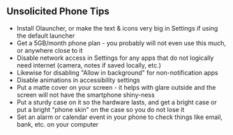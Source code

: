 ## Unsolicited Phone Tips

- Install Olauncher, or make the text & icons very big in Settings if using the default launcher
- Get a 5GB/month phone plan - you probably will not even use this much, or anywhere close to it
- Disable network access in Settings for any apps that do not logically need internet (camera, notes if saved locally, etc.)
- Likewise for disabling "Allow in background" for non-notification apps
- Disable animations in accessibility settings
- Put a matte cover on your screen - it helps with glare outside and the screen will not have the smartphone shiny-ness
- Put a sturdy case on it so the hardware lasts, and get a bright case or put a bright "phone skin" on the case so you do not lose it
- Set an alarm or calendar event in your phone to check things like email, bank, etc. on your computer